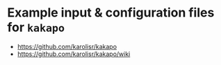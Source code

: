 # Example input & configuration files for `kakapo`

- <https://github.com/karolisr/kakapo>
- <https://github.com/karolisr/kakapo/wiki>
